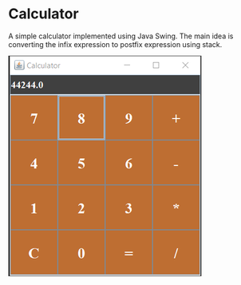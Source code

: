 # Calculator
A simple calculator implemented using Java Swing.
The main idea is converting the infix expression to postfix expression using stack.

![Calculator](img.png "Java Calculator")
